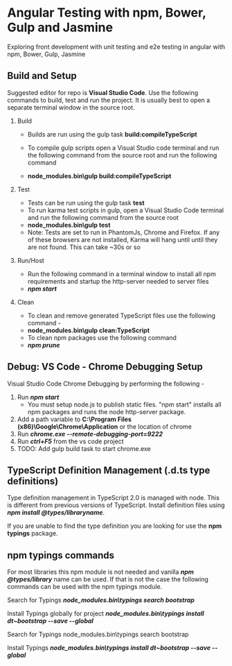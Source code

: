 # Angular Testing with npm, Bower, Gulp and Jasmine

Exploring front development with unit testing and e2e testing in angular with npm, Bower, Gulp, Jasmine

## Build and Setup

Suggested editor for repo is __Visual Studio Code__.
Use the following commands to build, test and run the project. It is usually best to open a separate terminal window in the source root.

1. Build
    * Builds are run using the gulp task __build:compileTypeScript__

    * To compile gulp scripts open a Visual Studio code terminal and run the following command from the source root and run the following command

    * __node_modules\.bin\gulp build:compileTypeScript__
2. Test

    * Tests can be run using the gulp task __test__
    * To run karma test scripts in gulp, open a Visual Studio Code terminal and run the following command from the source root
    * __node_modules\.bin\gulp test__
    * Note: Tests are set to run in PhantomJs, Chrome and Firefox. If any of these browsers are not installed, Karma will hang until until they
    are not found. This can take ~30s or so

3. Run/Host
    * Run the following command in a terminal window to install all npm requirements and startup the http-server needed to server files
    * ___npm start___

4. Clean
    * To clean and remove generated TypeScript files use the following command -
    * __node_modules\.bin\gulp clean:TypeScript__
    * To clean npm packages use the following command
    * ___npm prune___

## Debug: VS Code - Chrome Debugging Setup

Visual Studio Code Chrome Debugging by performing the following -

1. Run ___npm start___
   * You must setup node.js to publish static files. "npm start" installs all npm packages and runs the node http-server package.
2. Add a path variable to __C:\Program Files (x86)\Google\Chrome\Application__ or the location of chrome
3. Run ___chrome.exe --remote-debugging-port=9222___
4. Run ___ctrl+F5___ from the vs code project
5. TODO: Add gulp build task to start chrome.exe

## TypeScript Definition Management (.d.ts type definitions)

Type definition management in TypeScript 2.0 is managed with node. This is different from previous versions of TypeScript.
Install definition files using ___npm install @types/libraryname___.

If you are unable to find the type definition you are looking for use the __npm typings__ package.

## npm typings commands

For most libraries this npm module is not needed and vanilla ___npm @types/library___ name can be used. If that is not the case the following commands can be used with the npm typings module.

Search for Typings
___node_modules\.bin\typings search bootstrap___

Install Typings globally for project
___node_modules\.bin\typings install dt~bootstrap --save --global___

Search for Typings
node_modules\.bin\typings search bootstrap

Install Typings
___node_modules\.bin\typings install dt~bootstrap --save --global___
